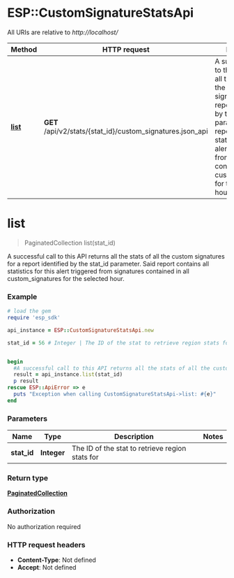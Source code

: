 # ESP::CustomSignatureStatsApi

All URIs are relative to *http://localhost/*

Method | HTTP request | Description
------------- | ------------- | -------------
[**list**](CustomSignatureStatsApi.md#list) | **GET** /api/v2/stats/{stat_id}/custom_signatures.json_api | A successful call to this API returns all the stats of all the custom signatures for a report identified by the stat_id parameter. Said report contains all statistics for this alert triggered from signatures contained in all custom_signatures for the selected hour.


# **list**
> PaginatedCollection list(stat_id)

A successful call to this API returns all the stats of all the custom signatures for a report identified by the stat_id parameter. Said report contains all statistics for this alert triggered from signatures contained in all custom_signatures for the selected hour.

### Example
```ruby
# load the gem
require 'esp_sdk'

api_instance = ESP::CustomSignatureStatsApi.new

stat_id = 56 # Integer | The ID of the stat to retrieve region stats for


begin
  #A successful call to this API returns all the stats of all the custom signatures for a report identified by the stat_id parameter. Said report contains all statistics for this alert triggered from signatures contained in all custom_signatures for the selected hour.
  result = api_instance.list(stat_id)
  p result
rescue ESP::ApiError => e
  puts "Exception when calling CustomSignatureStatsApi->list: #{e}"
end
```

### Parameters

Name | Type | Description  | Notes
------------- | ------------- | ------------- | -------------
 **stat_id** | **Integer**| The ID of the stat to retrieve region stats for | 

### Return type

[**PaginatedCollection**](PaginatedCollection.md)

### Authorization

No authorization required

### HTTP request headers

 - **Content-Type**: Not defined
 - **Accept**: Not defined




